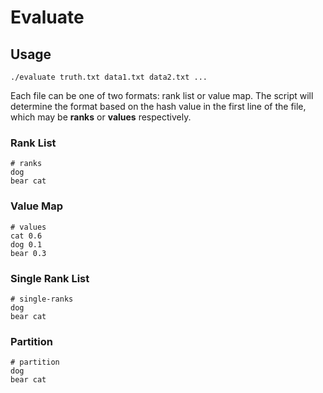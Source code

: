 # Evaluate

## Usage

```
./evaluate truth.txt data1.txt data2.txt ...
```

Each file can be one of two formats: rank list or value map. The script will
determine the format based on the hash value in the first line of the file,
which may be **ranks** or **values** respectively.

### Rank List

```
# ranks
dog
bear cat
```

### Value Map

```
# values
cat 0.6
dog 0.1
bear 0.3
```

### Single Rank List

```
# single-ranks
dog
bear cat
```

### Partition

```
# partition
dog
bear cat
```
